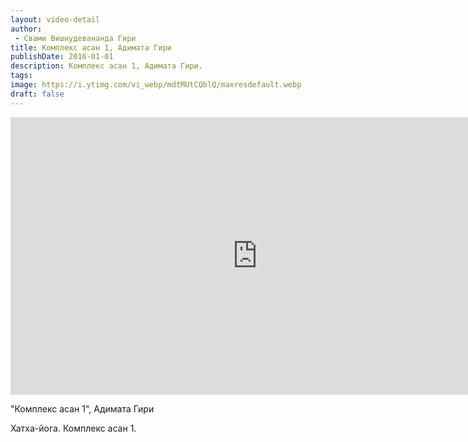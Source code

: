 ```yaml
---
layout: video-detail
author:
 - Свами Вишнудевананда Гири
title: Комплекс асан 1, Адимата Гири
publishDate: 2016-01-01
description: Комплекс асан 1, Адимата Гири. 
tags: 
image: https://i.ytimg.com/vi_webp/mdtMUtCQblQ/maxresdefault.webp
draft: false
---
```


<iframe width="790" height="444" src="https://www.youtube.com/embed/mdtMUtCQblQ" frameborder="0" allowfullscreen=""></iframe> 

 "Комплекс асан 1", Адимата Гири

 Хатха-йога. Комплекс асан 1.

  

 
